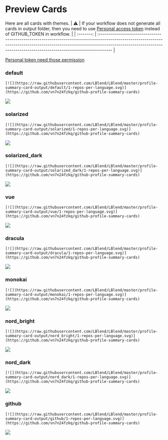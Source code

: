 
# Preview Cards

Here are all cards with themes.
| :warning: | If your workflow does not generate all cards in output folder, then you need to use [Personal access token](https://docs.github.com/en/actions/configuring-and-managing-workflows/creating-and-storing-encrypted-secrets) instead of GITHUB_TOKEN in workflow. |
| :-------: | :------------------------------------------------------------------------------------------------------------------------------------------------------------------------------------------------------------------------------------------------ |

[Personal token need those permission](https://github.com/vn7n24fzkq/github-profile-summary-cards/wiki/Personal-access-token-permissions)


### default


```
[![](https://raw.githubusercontent.com/LBlend/LBlend/master/profile-summary-card-output/default/1-repos-per-language.svg)](https://github.com/vn7n24fzkq/github-profile-summary-cards)
```
![](https://raw.githubusercontent.com/LBlend/LBlend/master/profile-summary-card-output/default/1-repos-per-language.svg)


### solarized


```
[![](https://raw.githubusercontent.com/LBlend/LBlend/master/profile-summary-card-output/solarized/1-repos-per-language.svg)](https://github.com/vn7n24fzkq/github-profile-summary-cards)
```
![](https://raw.githubusercontent.com/LBlend/LBlend/master/profile-summary-card-output/solarized/1-repos-per-language.svg)


### solarized_dark


```
[![](https://raw.githubusercontent.com/LBlend/LBlend/master/profile-summary-card-output/solarized_dark/1-repos-per-language.svg)](https://github.com/vn7n24fzkq/github-profile-summary-cards)
```
![](https://raw.githubusercontent.com/LBlend/LBlend/master/profile-summary-card-output/solarized_dark/1-repos-per-language.svg)


### vue


```
[![](https://raw.githubusercontent.com/LBlend/LBlend/master/profile-summary-card-output/vue/1-repos-per-language.svg)](https://github.com/vn7n24fzkq/github-profile-summary-cards)
```
![](https://raw.githubusercontent.com/LBlend/LBlend/master/profile-summary-card-output/vue/1-repos-per-language.svg)


### dracula


```
[![](https://raw.githubusercontent.com/LBlend/LBlend/master/profile-summary-card-output/dracula/1-repos-per-language.svg)](https://github.com/vn7n24fzkq/github-profile-summary-cards)
```
![](https://raw.githubusercontent.com/LBlend/LBlend/master/profile-summary-card-output/dracula/1-repos-per-language.svg)


### monokai


```
[![](https://raw.githubusercontent.com/LBlend/LBlend/master/profile-summary-card-output/monokai/1-repos-per-language.svg)](https://github.com/vn7n24fzkq/github-profile-summary-cards)
```
![](https://raw.githubusercontent.com/LBlend/LBlend/master/profile-summary-card-output/monokai/1-repos-per-language.svg)


### nord_bright


```
[![](https://raw.githubusercontent.com/LBlend/LBlend/master/profile-summary-card-output/nord_bright/1-repos-per-language.svg)](https://github.com/vn7n24fzkq/github-profile-summary-cards)
```
![](https://raw.githubusercontent.com/LBlend/LBlend/master/profile-summary-card-output/nord_bright/1-repos-per-language.svg)


### nord_dark


```
[![](https://raw.githubusercontent.com/LBlend/LBlend/master/profile-summary-card-output/nord_dark/1-repos-per-language.svg)](https://github.com/vn7n24fzkq/github-profile-summary-cards)
```
![](https://raw.githubusercontent.com/LBlend/LBlend/master/profile-summary-card-output/nord_dark/1-repos-per-language.svg)


### github


```
[![](https://raw.githubusercontent.com/LBlend/LBlend/master/profile-summary-card-output/github/1-repos-per-language.svg)](https://github.com/vn7n24fzkq/github-profile-summary-cards)
```
![](https://raw.githubusercontent.com/LBlend/LBlend/master/profile-summary-card-output/github/1-repos-per-language.svg)

